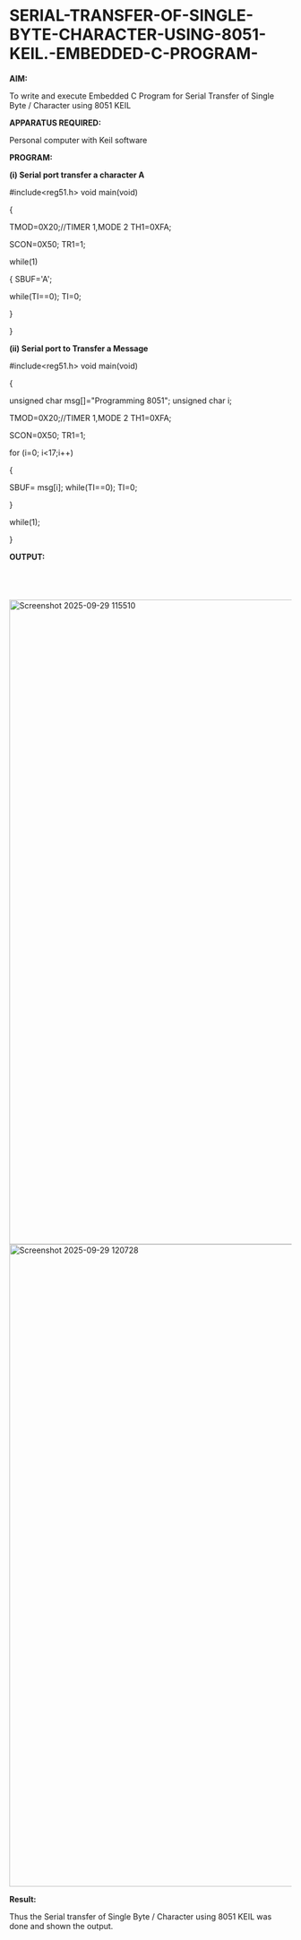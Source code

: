 # SERIAL-TRANSFER-OF-SINGLE-BYTE-CHARACTER-USING-8051-KEIL.-EMBEDDED-C-PROGRAM-

**AIM:** 

To write and execute Embedded C Program for Serial Transfer of Single Byte / Character using 8051 KEIL

**APPARATUS REQUIRED:**

Personal computer with Keil software

**PROGRAM:**

**(i)	Serial port transfer a character A**

#include<reg51.h> void main(void)

{

TMOD=0X20;//TIMER 1,MODE 2 TH1=0XFA;

SCON=0X50; TR1=1;

while(1)

{ SBUF='A';

while(TI==0); TI=0;

}

}

**(ii)	Serial port to Transfer a Message**

#include<reg51.h> void main(void)

{

unsigned char msg[]="Programming 8051"; unsigned char i;

TMOD=0X20;//TIMER 1,MODE 2 TH1=0XFA;

SCON=0X50; TR1=1;

for (i=0; i<17;i++)

{

SBUF= msg[i]; while(TI==0); TI=0;

}

while(1);

}

 
**OUTPUT:**
<br>
<br>
<br>
<br>
<br>
<img width="1919" height="1151" alt="Screenshot 2025-09-29 115510" src="https://github.com/user-attachments/assets/8092a093-105a-439b-910c-5ef4e235d6f3" />
<img width="1918" height="1147" alt="Screenshot 2025-09-29 120728" src="https://github.com/user-attachments/assets/1272ae44-faa4-4301-909a-cb6194e67f96" />



**Result:**

Thus the Serial transfer of Single Byte / Character using 8051 KEIL was done and shown the output.
